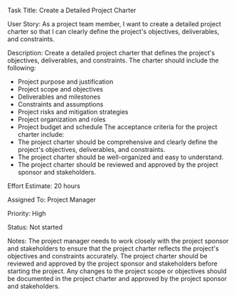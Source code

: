 Task Title: Create a Detailed Project Charter

User Story: As a project team member, I want to create a detailed project charter so that I can clearly define the project's objectives, deliverables, and constraints.

Description: Create a detailed project charter that defines the project's objectives, deliverables, and constraints. The charter should include the following:
* Project purpose and justification
* Project scope and objectives
* Deliverables and milestones
* Constraints and assumptions
* Project risks and mitigation strategies
* Project organization and roles
* Project budget and schedule
The acceptance criteria for the project charter include:
* The project charter should be comprehensive and clearly define the project's objectives, deliverables, and constraints.
* The project charter should be well-organized and easy to understand.
* The project charter should be reviewed and approved by the project sponsor and stakeholders.

Effort Estimate: 20 hours

Assigned To: Project Manager

Priority: High

Status: Not started

Notes: The project manager needs to work closely with the project sponsor and stakeholders to ensure that the project charter reflects the project's objectives and constraints accurately. The project charter should be reviewed and approved by the project sponsor and stakeholders before starting the project. Any changes to the project scope or objectives should be documented in the project charter and approved by the project sponsor and stakeholders.